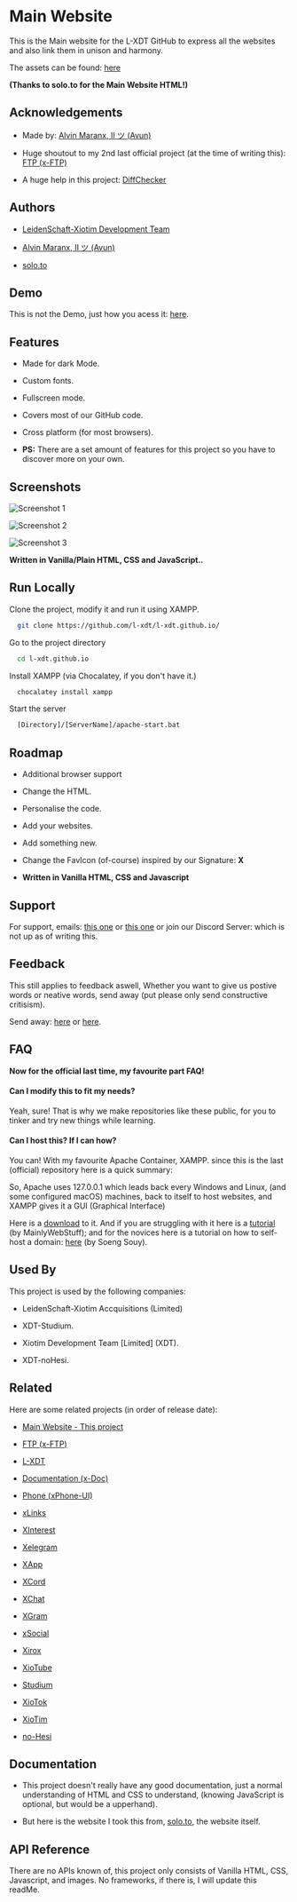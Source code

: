 
# Main Website

This is the Main website for the L-XDT GitHub to express all the websites and also link them in unison and harmony.

The assets can be found: [here](https://solo.to/)

**(Thanks to solo.to for the Main Website HTML!)**


## Acknowledgements

 - Made by: [Alvin Maranx, II ツ (Avun)](https://github.com/avunii/)
 
 - Huge shoutout to my 2nd last official project (at the time of writing this): [FTP (x-FTP)](https://github.com/l-xdt/ftp/)

 - A huge help in this project: [DiffChecker](https://www.diffchecker.com/)


## Authors

- [LeidenSchaft-Xiotim Development Team](https://www.github.com/l-xdt)

- [Alvin Maranx, II ツ (Avun)](https://www.github.com/avunii)

- [solo.to](https://solo.to)


## Demo

This is not the Demo, just how you acess it: [here](https://l-xdt.github.io).


## Features

- Made for dark Mode.

- Custom fonts.

- Fullscreen mode.

- Covers most of our GitHub code.

- Cross platform (for most browsers).

- **PS:** There are a set amount of features for this project so you have to discover more on your own.


## Screenshots

![Screenshot 1](Screenshots/Screenshot_1.JPG)

![Screenshot 2](Screenshots/Screenshot_2.JPG)

![Screenshot 3](Screenshots/Screenshot_3.JPG)

**Written in Vanilla/Plain HTML, CSS and JavaScript..**


## Run Locally

Clone the project, modify it and run it using XAMPP.

```bash
  git clone https://github.com/l-xdt/l-xdt.github.io/
```

Go to the project directory

```bash
  cd l-xdt.github.io
```

Install XAMPP (via Chocalatey, if you don't have it.)

```bash
  chocalatey install xampp
```

Start the server

```bash
  [Directory]/[ServerName]/apache-start.bat
```


## Roadmap

- Additional browser support

- Change the HTML.

- Personalise the code.

- Add your websites.

- Add something new.

- Change the FavIcon (of-course) inspired by our Signature: **X**

- **Written in Vanilla HTML, CSS and Javascript**




## Support

For support, emails: [this one](mailto:trowesigames@gmail.com) or [this one](mailto:leidenschaft.tech@hotmail.com) or join our Discord Server: which is not up as of writing this.


## Feedback

This still applies to feedback aswell, Whether you want to give us postive words or neative words, send away (put please only send constructive critisism).

Send away: [here](mailto:trowesigames@gmail.com) or [here](mailto:leidenschaft.tech@hotmail.com).


## FAQ

**Now for the official last time, my favourite part FAQ!**

#### Can I modify this to fit my needs?

Yeah, sure! That is why we make repositories like these public, for you to tinker and try new things while learning.

#### Can I host this? If I can how?

You can! With my favourite Apache Container, XAMPP. since this is the last (official) repository here is a quick summary:

So, Apache uses 127.0.0.1 which leads back every Windows and Linux, (and some configured macOS) machines, back to itself to host websites, and XAMPP gives it a GUI (Graphical Interface)

Here is a [download](https://www.apachefriends.org/download.html) to it. And if you are struggling with it here is a [tutorial](https://www.youtube.com/watch?v=LzucEZh4_no) (by MainlyWebStuff); and for the novices here is a tutorial on how to self-host a domain: [here](https://www.youtube.com/watch?v=_eQGAJVtRCs) (by Soeng Souy).


## Used By

This project is used by the following companies:

- LeidenSchaft-Xiotim Accquisitions (Limited)

- XDT-Studium.

- Xiotim Development Team [Limited] (XDT).

- XDT-noHesi.


## Related

Here are some related projects (in order of release date):

- [Main Website - This project](https://github.com/l-xdt/l-xdt.github.io/)

- [FTP (x-FTP)](https://github.com/l-xdt/ftp/)

- [L-XDT](https://github.com/l-xdt/l-xdt/)

- [Documentation (x-Doc)](https://github.com/l-xdt/documentation/)

- [Phone (xPhone-UI)](https://github.com/l-xdt/phone/)

- [xLinks](https://github.com/l-xdt/xlinks/)

- [XInterest](https://github.com/l-xdt/xinterest/)

- [Xelegram](https://github.com/l-xdt/xelegram/)

- [XApp](https://github.com/l-xdt/xapp/)

- [XCord](https://github.com/l-xdt/xcord/)

- [XChat](https://github.com/l-xdt/xchat/)

- [XGram](https://github.com/l-xdt/xgram/)

- [xSocial](https://github.com/l-xdt/xSocial/)

- [Xirox](https://github.com/l-xdt/xirox/)

- [XioTube](https://github.com/l-xdt/xiotube/)

- [Studium](https://github.com/l-xdt/studium/)

- [XioTok](https://github.com/l-xdt/xiotok/)

- [XioTim](https://github.com/l-xdt/xiotim/)

- [no-Hesi](https://github.com/l-xdt/no-hesi/)


## Documentation

- This project doesn't really have any good documentation, just a normal understanding of HTML and CSS to understand, (knowing JavaScript is optional, but would be a upperhand).

- But here is the website I took this from, [solo.to](https://solo.to), the website itself.


## API Reference

There are no APIs known of, this project only consists of Vanilla HTML, CSS, Javascript, and images. No frameworks, if there is, I will update this readMe.

